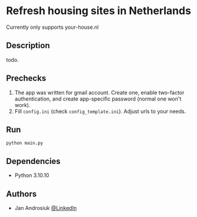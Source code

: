 # Refresh housing sites in Netherlands

Currently only supports your-house.nl

## Description

todo.
## Prechecks

1. The app was written for gmail account. Create one, enable two-factor authentication, and create app-specific password 
(normal one won't work).
2. Fill `config.ini` (check `config_template.ini`). Adjust urls to your needs.

## Run

`python main.py`

## Dependencies

* Python 3.10.10

## Authors

* Jan Androsiuk [@LinkedIn](https://www.linkedin.com/in/janandrosiuk/)